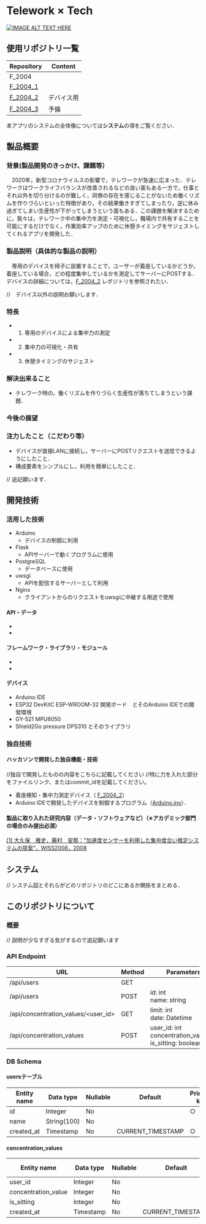 #  Telework × Tech
[![IMAGE ALT TEXT HERE](https://jphacks.com/wp-content/uploads/2020/09/JPHACKS2020_ogp.jpg)](https://youtu.be/IdvRumHTEvc)

## 使用リポジトリ一覧

| Repository | Content |
| --- | --- |
| F_2004 |  |
| [F_2004_1](https://github.com/jphacks/F_2004_1) |  |
| [F_2004_2](https://github.com/jphacks/F_2004_2) | デバイス用 |
| [F_2004_3](https://github.com/jphacks/F_2004_3) | 予備 | 

本アプリのシステムの全体像については**システム**の項をご覧ください．

## 製品概要
### 背景(製品開発のきっかけ、課題等）
　2020年，新型コロナウイルスの影響で，テレワークが急速に広まった．テレワークはワークライフバランスが改善されるなどの良い面もある一方で，仕事とそれ以外を切り分けるのが難しく，同僚の存在を感じることがないため働くリズムを作りづらいといった特徴があり，その結果働きすぎてしまったり，逆に休み過ぎてしまい生産性が下がってしまうという面もある．この課題を解決するために，我々は，テレワーク中の集中力を測定・可視化し，職場内で共有することを可能にするだけでなく，作業効率アップのために休憩タイミングをサジェストしてくれるアプリを開発した．
 
### 製品説明（具体的な製品の説明）
　専用のデバイスを椅子に設置することで，ユーザーが着座しているかどうか，着座している場合，どの程度集中しているかを測定してサーバーにPOSTする．デバイスの詳細については，[F_2004_2](https://github.com/jphacks/F_2004_2) レポジトリを参照されたい．
 
 //　デバイス以外の説明お願いします．

### 特長
* 1. 専用のデバイスによる集中力の測定
* 2. 集中力の可視化・共有
* 3. 休憩タイミングのサジェスト

### 解決出来ること
* テレワーク時の，働くリズムを作りづらく生産性が落ちてしまうという課題．

### 今後の展望
### 注力したこと（こだわり等）
* デバイスが直接LANに接続し，サーバーにPOSTリクエストを送信できるようにしたこと．
* 構成要素をシンプルにし，利用を簡単にしたこと．

// 追記願います．

## 開発技術
### 活用した技術
- Arduino
    - デバイスの制御に利用
- Flask
    - APIサーバーで動くプログラムに使用
- PostgreSQL
    - データベースに使用
- uwsgi
    - APIを配信するサーバーとして利用
- Nginx
    - クライアントからのリクエストをuwsgiに中継する用途で使用
 
#### API・データ
* 
* 

#### フレームワーク・ライブラリ・モジュール
* 
* 

#### デバイス
* Arduino IDE
* ESP32 DevKitC ESP-WROOM-32 開発ボード　とそのArduino IDEでの開発環境
* GY-521 MPU6050
* Shield2Go pressure DPS310 とそのライブラリ

### 独自技術
#### ハッカソンで開発した独自機能・技術
//独自で開発したものの内容をこちらに記載してください
//特に力を入れた部分をファイルリンク、またはcommit_idを記載してください。

* 着座検知・集中力測定デバイス（ [F_2004_2](https://github.com/jphacks/F_2004_2)）
* Arduino IDEで開発したデバイスを制御するプログラム（[Arduino.ino](https://github.com/jphacks/F_2004_2/tree/main/Device)）．

#### 製品に取り入れた研究内容（データ・ソフトウェアなど）（※アカデミック部門の場合のみ提出必須）
[[1] 大久保　雅史，藤村　安那："加速度センサーを利用した集中度合い推定システムの提案"，WISS2008，2008](https://www.wiss.org/WISS2008Proceedings/posters/paper0038.pdf)

## システム

// システム図とそれらがどのリポジトリのどこにあるか関係をまとめる．

## このリポジトリについて
### 概要

// 説明が少なすぎる気がするので追記願います

### API Endpoint
| URL | Method | Parameters | description |
| --- | --- | --- | --- |
| /api/users | GET | | User list |
| /api/users | POST | id: int<br/>name: string | Add user |
| /api/concentration_values/<user_id>| GET | limit: int<br/>date: Datetime | Concentration_value list for specific user |
| /api/concentration_values| POST | user_id: int<br/>concentration_value:int<br/>is_sitting: boolean | Add concentration_value for specific user |


### DB Schema
#### usersテーブル
| Entity name | Data type | Nullable | Default| Primary key | Foreign key | Extra |
| --- | --- | --- | --- | --- | --- | --- |
| id | Integer | No | | ○ | | |
| name | String(100) | No | | | | |
| created_at | Timestamp | No | CURRENT_TIMESTAMP | ○ |


#### concentration_values
| Entity name | Data type | Nullable | Default| Primary key | Foreign key | Extra |
| --- | --- | --- | --- | --- | --- | --- |
| user_id | Integer | No | | ○ | users.id | |
| concentration_value | Integer | No | | | |
| is_sitting | Integer | No | | | |
| created_at | Timestamp | No | CURRENT_TIMESTAMP | ○ |
